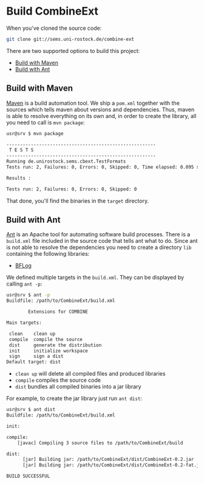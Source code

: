 Build CombineExt 
==================

When you've cloned the source code:

```sh
git clone git://sems.uni-rostock.de/combine-ext
```

There are two supported options to build this project:

* [Build with Maven](BuildCombineExt#build-with-maven)
* [Build with Ant](BuildCombineExt#build-with-ant)


Build with Maven 
-----------------

[Maven](https://maven.apache.org/) is a build automation tool. We ship a `pom.xml` together with the sources which tells maven about versions and dependencies. Thus, maven is able to resolve everything on its own and, in order to create the library, all you need to call is `mvn package`:

```sh
usr@srv $ mvn package

-------------------------------------------------------
 T E S T S
-------------------------------------------------------
Running de.unirostock.sems.cbext.TestFormats
Tests run: 2, Failures: 0, Errors: 0, Skipped: 0, Time elapsed: 0.095 sec

Results :

Tests run: 2, Failures: 0, Errors: 0, Skipped: 0

```

That done, you'll find the binaries in the `target` directory.

Build with Ant 
---------------

[Ant](https://ant.apache.org/) is an Apache tool for automating software build processes. There is a `build.xml` file included in the source code that tells ant what to do. Since ant is not able to resolve the dependencies you need to create a directory `lib` containing the following libraries:

* [BFLog](http://bin.sems.uni-rostock.de/BFLog/)

We defined multiple targets in the `build.xml`. They can be displayed by calling `ant -p`:

```sh
usr@srv $ ant -p
Buildfile: /path/to/CombineExt/build.xml

        Extensions for COMBINE

Main targets:

 clean    clean up
 compile  compile the source
 dist     generate the distribution
 init     initialize workspace
 sign     sign a dist
Default target: dist
```

* `clean up` will delete all compiled files and produced libraries
* `compile` compiles the source code
* `dist` bundles all compiled binaries into a jar library

For example, to create the jar library just run `ant dist`:

```sh
usr@srv $ ant dist
Buildfile: /path/to/CombineExt/build.xml

init:

compile:
    [javac] Compiling 3 source files to /path/to/CombineExt/build

dist:
      [jar] Building jar: /path/to/CombineExt/dist/CombineExt-0.2.jar
      [jar] Building jar: /path/to/CombineExt/dist/CombineExt-0.2-fat.jar

BUILD SUCCESSFUL
```

